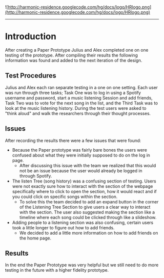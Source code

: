 ![http://harmonic-residence.googlecode.com/hg/docs/logo/HRlogo.png](http://harmonic-residence.googlecode.com/hg/docs/logo/HRlogo.png)

---


# Introduction #

After creating a Paper Prototype Julius and Alex completed one on one testing of the prototype.  After compiling their results the following information was found and added to the next iteration of the design.


## Test Procedures ##

Julius and Alex each ran separate testing in a one on one setting.  Each user was run through three tasks; Task One was to log in using a Spotify username and password, start a music listening Session and add friends, Task Two was to vote for the next song in the list, and the Third Task was to look at the music listening history.  During the test users were asked to "think aloud" and walk the researchers through their thought processes.

## Issues ##
After recording the results there were a few issues that were found:

  * Because the Paper prototype was fairly bare bones the users were confused about what they were initially supposed to do on the log in page.
    * After discussing this issue with the team we realized that this would not be an issue because the user would already be logged in through Spotify.
  * The listen Tree (song history) was a confusing section of testing.  Users were not exactly sure how to interact with the section of the webpage specifically where to click to open the section, how it would react and if you could click on specific songs within the section.
    * To solve this the team decided to add an expand button in the corner of the Listening Tree Section to give users a clear way to interact with the section.  The user also suggested making the section like a timeline where each song could be clicked through like a slideshow.
  * Adding people to a listening section was also confusing, certain users took a little longer to figure out how to add friends.
    * We decided to add a little more information on how to add friends on the home page.

## Results ##

In the end the Paper Prototype was very helpful but we still need to do more testing in the future with a higher fidelity prototype.